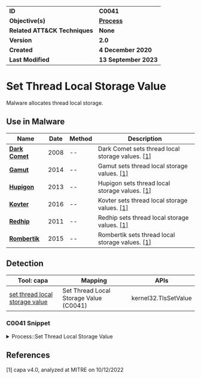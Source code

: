 <table>
<tr>
<td><b>ID</b></td>
<td><b>C0041</b></td>
</tr>
<tr>
<td><b>Objective(s)</b></td>
<td><b><a href="../process">Process</a></b></td>
</tr>
<tr>
<td><b>Related ATT&CK Techniques</b></td>
<td><b>None</b></td>
</tr>
<tr>
<td><b>Version</b></td>
<td><b>2.0</b></td>
</tr>
<tr>
<td><b>Created</b></td>
<td><b>4 December 2020</b></td>
</tr>
<tr>
<td><b>Last Modified</b></td>
<td><b>13 September 2023</b></td>
</tr>
</table>


# Set Thread Local Storage Value

Malware allocates thread local storage. 

## Use in Malware

|Name|Date|Method|Description|
|---|---|---|---|
|[**Dark Comet**](../../xample-malware/dark-comet.md)|2008|--|Dark Comet sets thread local storage values. [[1]](#1)|
|[**Gamut**](../../xample-malware/gamut.md)|2014|--|Gamut sets thread local storage values. [[1]](#1)|
|[**Hupigon**](../../xample-malware/hupigon.md)|2013|--|Hupigon sets thread local storage values. [[1]](#1)|
|[**Kovter**](../../xample-malware/kovter.md)|2016|--|Kovter sets thread local storage values. [[1]](#1)|
|[**Redhip**](../../xample-malware/redhip.md)|2011|--|Redhip sets thread local storage values. [[1]](#1)|
|[**Rombertik**](../../xample-malware/rombertik.md)|2015|--|Rombertik sets thread local storage values. [[1]](#1)|

## Detection

|Tool: capa|Mapping|APIs|
|---|---|---|
|[set thread local storage value](https://github.com/mandiant/capa-rules/blob/master/host-interaction/process/set-thread-local-storage-value.yml)|Set Thread Local Storage Value (C0041)|kernel32.TlsSetValue|

### C0041 Snippet
<details>
<summary> Process::Set Thread Local Storage Value </summary>
SHA256: 3ac8c22eb7c59d35fe49c20f2a0eca06765543dfb15f455a5557af4428066641
Location: 0x180005B08
<pre>
mov     param_2, rbx    ; Value to be stored in TLS index
mov     param_1, edi    ; TLS index
call    qword ptr [->KERNEL32.DLL::TlsSetValue] ; Call Windows API function to store value in thread's thread local storage (TLS) at the specified index
</pre>
</details>

## References

<a name="1">[1]</a> capa v4.0, analyzed at MITRE on 10/12/2022

